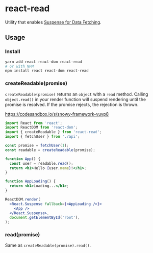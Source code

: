 # react-read

Utility that enables [Suspense for Data Fetching](https://reactjs.org/docs/concurrent-mode-suspense.html).

## Usage

### Install

```bash
yarn add react react-dom react-read
# or with NPM
npm install react react-dom react-read
```

### createReadable(promise)

`createReadable(promise)` returns an `object` with a `read` method. Calling `object.read()` in your render function will suspend rendering until the promise is resolved. If the promise rejects, the rejection is thrown.

https://codesandbox.io/s/snowy-framework-vuvp8

```jsx
import React from 'react';
import ReactDOM from 'react-dom';
import { createReadable } from 'react-read';
import { fetchUser } from './api';

const promise = fetchUser(1);
const readable = createReadable(promise);

function App() {
  const user = readable.read();
  return <h1>Hello {user.name}!</h1>;
}

function AppLoading() {
  return <h1>Loading...</h1>;
}

ReactDOM.render(
  <React.Suspense fallback={<AppLoading />}>
    <App />
  </React.Suspense>,
  document.getElementById('root'),
);
```

### read(promise)

Same as `createReadable(promise).read()`.
